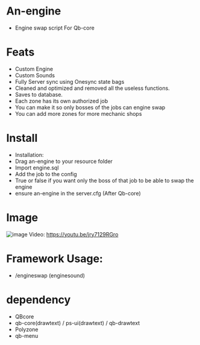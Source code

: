 # An-engine
- Engine swap script For Qb-core

# Feats
- Custom Engine
- Custom Sounds
- Fully Server sync using Onesync state bags
- Cleaned and optimized and removed all the useless functions.
- Saves to database.
- Each zone has its own authorized job
- You can make it so only bosses of the jobs can engine swap
- You can add more zones for more mechanic shops

# Install
- Installation:
- Drag an-engine to your resource folder
- Import engine.sql
- Add the job to the config
- True or false if you want only the boss of that job to be able to swap the engine
- ensure an-engine in the server.cfg (After Qb-core)

# Image
![image](https://cdn.discordapp.com/attachments/837147253562146846/1029785285908766720/unknown.png)
Video: https://youtu.be/jry7129RGro

# Framework Usage: 
- /engineswap (enginesound)

# dependency 
- QBcore
- qb-core(drawtext) / ps-ui(drawtext) / qb-drawtext
- Polyzone
- qb-menu
